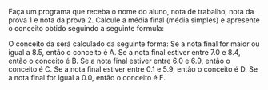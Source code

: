 Faça um programa que receba o nome do aluno, nota de trabalho, nota da prova 1 e nota da prova 2. Calcule a média  final (média simples) e apresente o conceito obtido seguindo a seguinte formula:

O conceito da será calculado da seguinte forma:
Se a nota final for maior ou igual a 8.5, então o conceito é A.
Se a nota final estiver entre 7.0 e 8.4, então o conceito é B.
Se a nota final estiver entre 6.0 e 6.9, então o conceito é C.
Se a nota final estiver entre 0.1 e 5.9, então o conceito é D.
Se a nota final for igual a 0.0, então o conceito é E.
